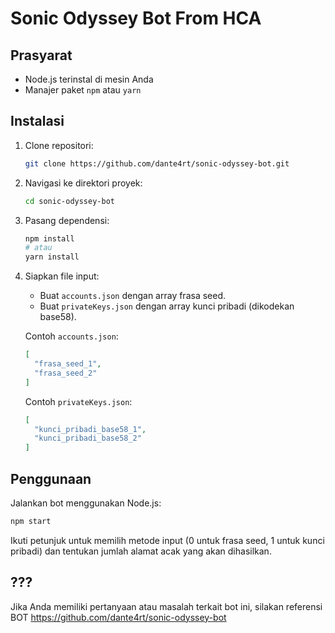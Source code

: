 # Sonic Odyssey Bot From HCA



## Prasyarat

- Node.js terinstal di mesin Anda
- Manajer paket `npm` atau `yarn`

## Instalasi

1. Clone repositori:

   ```bash
   git clone https://github.com/dante4rt/sonic-odyssey-bot.git
   ```

2. Navigasi ke direktori proyek:

   ```bash
   cd sonic-odyssey-bot
   ```

3. Pasang dependensi:

   ```bash
   npm install
   # atau
   yarn install
   ```

4. Siapkan file input:

   - Buat `accounts.json` dengan array frasa seed.
   - Buat `privateKeys.json` dengan array kunci pribadi (dikodekan base58).

   Contoh `accounts.json`:
   ```json
   [
     "frasa_seed_1",
     "frasa_seed_2"
   ]
   ```

   Contoh `privateKeys.json`:
   ```json
   [
     "kunci_pribadi_base58_1",
     "kunci_pribadi_base58_2"
   ]
   ```

## Penggunaan

Jalankan bot menggunakan Node.js:

```bash
npm start
```

Ikuti petunjuk untuk memilih metode input (0 untuk frasa seed, 1 untuk kunci pribadi) dan tentukan jumlah alamat acak yang akan dihasilkan.



## ???

Jika Anda memiliki pertanyaan atau masalah terkait bot ini, silakan referensi BOT  https://github.com/dante4rt/sonic-odyssey-bot

